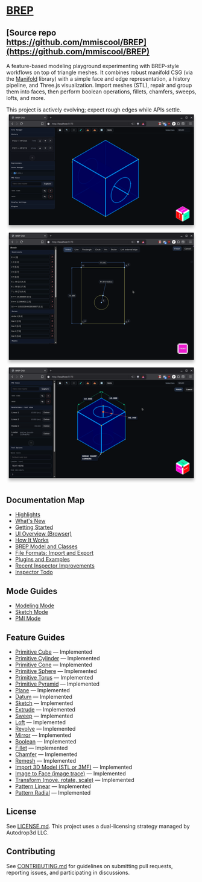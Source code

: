 # [BREP](https://github.com/mmiscool/BREP)
## [Source repo https://github.com/mmiscool/BREP](https://github.com/mmiscool/BREP)

A feature-based modeling playground experimenting with BREP-style workflows on top of triangle meshes. It combines robust manifold CSG (via the [Manifold](https://github.com/elalish/manifold/) library) with a simple face and edge representation, a history pipeline, and Three.js visualization. Import meshes (STL), repair and group them into faces, then perform boolean operations, fillets, chamfers, sweeps, lofts, and more.

This project is actively evolving; expect rough edges while APIs settle.
[![Modeling Mode](docs/MODELING.png)](docs/modes/modeling.md)
[![Sketch Mode](docs/SKETCH.png)](docs/modes/sketch.md)
[![PMI Mode](docs/PMI.png)](docs/modes/pmi.md)


## Documentation Map

- [Highlights](docs/highlights.md)
- [What's New](docs/whats-new.md)
- [Getting Started](docs/getting-started.md)
- [UI Overview (Browser)](docs/ui-overview.md)
- [How It Works](docs/how-it-works.md)
- [BREP Model and Classes](docs/brep-model.md)
- [File Formats: Import and Export](docs/file-formats.md)
- [Plugins and Examples](docs/plugins.md)
- [Recent Inspector Improvements](docs/inspector-improvements.md)
- [Inspector Todo](docs/todo.md)

## Mode Guides



- [Modeling Mode](docs/modes/modeling.md)
- [Sketch Mode](docs/modes/sketch.md)
- [PMI Mode](docs/modes/pmi.md)

## Feature Guides

- [Primitive Cube](docs/features/primitive-cube.md) — Implemented
- [Primitive Cylinder](docs/features/primitive-cylinder.md) — Implemented
- [Primitive Cone](docs/features/primitive-cone.md) — Implemented
- [Primitive Sphere](docs/features/primitive-sphere.md) — Implemented
- [Primitive Torus](docs/features/primitive-torus.md) — Implemented
- [Primitive Pyramid](docs/features/primitive-pyramid.md) — Implemented
- [Plane](docs/features/plane.md) — Implemented
- [Datum](docs/features/datum.md) — Implemented
- [Sketch](docs/features/sketch.md) — Implemented
- [Extrude](docs/features/extrude.md) — Implemented
- [Sweep](docs/features/sweep.md) — Implemented
- [Loft](docs/features/loft.md) — Implemented
- [Revolve](docs/features/revolve.md) — Implemented
- [Mirror](docs/features/mirror.md) — Implemented
- [Boolean](docs/features/boolean.md) — Implemented
- [Fillet](docs/features/fillet.md) — Implemented
- [Chamfer](docs/features/chamfer.md) — Implemented
- [Remesh](docs/features/remesh.md) — Implemented
- [Import 3D Model (STL or 3MF)](docs/features/import-3d-model.md) — Implemented
- [Image to Face (image trace)](docs/features/image-to-face.md) — Implemented
- [Transform (move, rotate, scale)](docs/features/transform.md) — Implemented
- [Pattern Linear](docs/features/pattern-linear.md) — Implemented
- [Pattern Radial](docs/features/pattern-radial.md) — Implemented

## License

See [LICENSE.md](LICENSE.md). This project uses a dual-licensing strategy managed by Autodrop3d LLC.

## Contributing

See [CONTRIBUTING.md](CONTRIBUTING.md) for guidelines on submitting pull requests, reporting issues, and participating in discussions.
